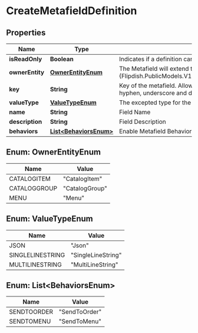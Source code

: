
# CreateMetafieldDefinition

## Properties
Name | Type | Description | Notes
------------ | ------------- | ------------- | -------------
**isReadOnly** | **Boolean** | Indicates if a definition can be edited or not |  [optional]
**ownerEntity** | [**OwnerEntityEnum**](#OwnerEntityEnum) | The Metafield will extend the specified {Flipdish.PublicModels.V1.Metafields.MetafieldDefinitionBase.OwnerEntity} |  [optional]
**key** | **String** | Key of the metafield.  Allowed characters: lowercase letters, numbers, hyphen, underscore and dot | 
**valueType** | [**ValueTypeEnum**](#ValueTypeEnum) | The excepted type for the Value field |  [optional]
**name** | **String** | Field Name | 
**description** | **String** | Field Description |  [optional]
**behaviors** | [**List&lt;BehaviorsEnum&gt;**](#List&lt;BehaviorsEnum&gt;) | Enable Metafield Behaviors |  [optional]


<a name="OwnerEntityEnum"></a>
## Enum: OwnerEntityEnum
Name | Value
---- | -----
CATALOGITEM | &quot;CatalogItem&quot;
CATALOGGROUP | &quot;CatalogGroup&quot;
MENU | &quot;Menu&quot;


<a name="ValueTypeEnum"></a>
## Enum: ValueTypeEnum
Name | Value
---- | -----
JSON | &quot;Json&quot;
SINGLELINESTRING | &quot;SingleLineString&quot;
MULTILINESTRING | &quot;MultiLineString&quot;


<a name="List<BehaviorsEnum>"></a>
## Enum: List&lt;BehaviorsEnum&gt;
Name | Value
---- | -----
SENDTOORDER | &quot;SendToOrder&quot;
SENDTOMENU | &quot;SendToMenu&quot;



